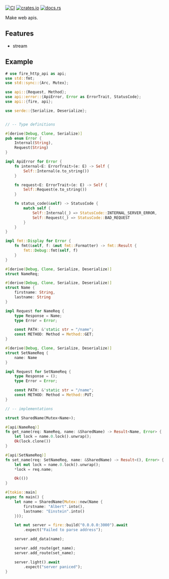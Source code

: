[![CI](https://github.com/fire-lib/fire-http-api/actions/workflows/ci.yaml/badge.svg)](https://github.com/fire-lib/fire-http-api/actions/workflows/ci.yaml)
[![crates.io](https://img.shields.io/crates/v/fire-http-api)](https://crates.io/crates/fire-http-api)
[![docs.rs](https://img.shields.io/docsrs/fire-http-api)](https://docs.rs/fire-http-api)

Make web apis.

## Features
- stream

## Example
```rust no_run
# use fire_http_api as api;
use std::fmt;
use std::sync::{Arc, Mutex};

use api::{Request, Method};
use api::error::{ApiError, Error as ErrorTrait, StatusCode};
use api::{fire, api};

use serde::{Serialize, Deserialize};


// -- Type definitions

#[derive(Debug, Clone, Serialize)]
pub enum Error {
	Internal(String),
	Request(String)
}

impl ApiError for Error {
	fn internal<E: ErrorTrait>(e: E) -> Self {
		Self::Internal(e.to_string())
	}

	fn request<E: ErrorTrait>(e: E) -> Self {
		Self::Request(e.to_string())
	}

	fn status_code(&self) -> StatusCode {
		match self {
			Self::Internal(_) => StatusCode::INTERNAL_SERVER_ERROR,
			Self::Request(_) => StatusCode::BAD_REQUEST
		}
	}
}

impl fmt::Display for Error {
	fn fmt(&self, f: &mut fmt::Formatter) -> fmt::Result {
		fmt::Debug::fmt(self, f)
	}
}

#[derive(Debug, Clone, Serialize, Deserialize)]
struct NameReq;

#[derive(Debug, Clone, Serialize, Deserialize)]
struct Name {
	firstname: String,
	lastname: String
}

impl Request for NameReq {
	type Response = Name;
	type Error = Error;

	const PATH: &'static str = "/name";
	const METHOD: Method = Method::GET;
}

#[derive(Debug, Clone, Serialize, Deserialize)]
struct SetNameReq {
	name: Name
}

impl Request for SetNameReq {
	type Response = ();
	type Error = Error;

	const PATH: &'static str = "/name";
	const METHOD: Method = Method::PUT;
}

// -- implementations

struct SharedName(Mutex<Name>);

#[api(NameReq)]
fn get_name(req: NameReq, name: &SharedName) -> Result<Name, Error> {
	let lock = name.0.lock().unwrap();
	Ok(lock.clone())
}

#[api(SetNameReq)]
fn set_name(req: SetNameReq, name: &SharedName) -> Result<(), Error> {
	let mut lock = name.0.lock().unwrap();
	*lock = req.name;

	Ok(())
}

#[tokio::main]
async fn main() {
	let name = SharedName(Mutex::new(Name {
		firstname: "Albert".into(),
		lastname: "Einstein".into()
	}));

	let mut server = fire::build("0.0.0.0:3000").await
		.expect("Failed to parse address");

	server.add_data(name);

	server.add_route(get_name);
	server.add_route(set_name);

	server.light().await
		.expect("server paniced");
}
```